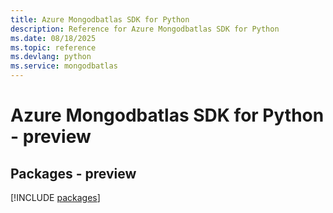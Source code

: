 ```yaml
---
title: Azure Mongodbatlas SDK for Python
description: Reference for Azure Mongodbatlas SDK for Python
ms.date: 08/18/2025
ms.topic: reference
ms.devlang: python
ms.service: mongodbatlas
---
```

# Azure Mongodbatlas SDK for Python - preview
## Packages - preview
[!INCLUDE [packages](mongodbatlas-index.md)]